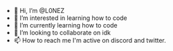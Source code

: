 - 👋 Hi, I’m @L0NEZ
- 👀 I’m interested in learning how to code 
- 🌱 I’m currently learning how to code
- 💞️ I’m looking to collaborate on idk
- 📫 How to reach me I'm active on discord and twitter.

<!---
L0NEZ/L0NEZ is a ✨ special ✨ repository because its `README.md` (this file) appears on your GitHub profile.
You can click the Preview link to take a look at your changes.
--->
